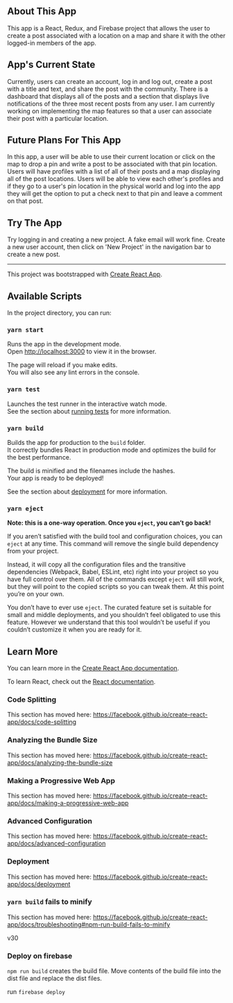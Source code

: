 ## About This App

This app is a React, Redux, and Firebase project that allows the user to create a post associated with a location on a map and share it with the other logged-in members of the app.

## App's Current State

Currently, users can create an account, log in and log out, create a post with a title and text, and share the post with the community. There is a dashboard that displays all of the posts and a section that displays live notifications of the three most recent posts from any user. I am currently working on implementing the map features so that a user can associate their post with a particular location.

## Future Plans For This App

In this app, a user will be able to use their current location or click on the map to drop a pin and write a post to be associated with that pin location. Users will have profiles with a list of all of their posts and a map displaying all of the post locations. Users will be able to view each other's profiles and if they go to a user's pin location in the physical world and log into the app they will get the option to put a check next to that pin and leave a comment on that post.

## Try The App

Try logging in and creating a new project. A fake email will work fine. Create a new user account, then click on 'New Project' in the navigation bar to create a new post.

---

This project was bootstrapped with [Create React App](https://github.com/facebook/create-react-app).

## Available Scripts

In the project directory, you can run:

### `yarn start`

Runs the app in the development mode.<br />
Open [http://localhost:3000](http://localhost:3000) to view it in the browser.

The page will reload if you make edits.<br />
You will also see any lint errors in the console.

### `yarn test`

Launches the test runner in the interactive watch mode.<br />
See the section about [running tests](https://facebook.github.io/create-react-app/docs/running-tests) for more information.

### `yarn build`

Builds the app for production to the `build` folder.<br />
It correctly bundles React in production mode and optimizes the build for the best performance.

The build is minified and the filenames include the hashes.<br />
Your app is ready to be deployed!

See the section about [deployment](https://facebook.github.io/create-react-app/docs/deployment) for more information.

### `yarn eject`

**Note: this is a one-way operation. Once you `eject`, you can’t go back!**

If you aren’t satisfied with the build tool and configuration choices, you can `eject` at any time. This command will remove the single build dependency from your project.

Instead, it will copy all the configuration files and the transitive dependencies (Webpack, Babel, ESLint, etc) right into your project so you have full control over them. All of the commands except `eject` will still work, but they will point to the copied scripts so you can tweak them. At this point you’re on your own.

You don’t have to ever use `eject`. The curated feature set is suitable for small and middle deployments, and you shouldn’t feel obligated to use this feature. However we understand that this tool wouldn’t be useful if you couldn’t customize it when you are ready for it.

## Learn More

You can learn more in the [Create React App documentation](https://facebook.github.io/create-react-app/docs/getting-started).

To learn React, check out the [React documentation](https://reactjs.org/).

### Code Splitting

This section has moved here: https://facebook.github.io/create-react-app/docs/code-splitting

### Analyzing the Bundle Size

This section has moved here: https://facebook.github.io/create-react-app/docs/analyzing-the-bundle-size

### Making a Progressive Web App

This section has moved here: https://facebook.github.io/create-react-app/docs/making-a-progressive-web-app

### Advanced Configuration

This section has moved here: https://facebook.github.io/create-react-app/docs/advanced-configuration

### Deployment

This section has moved here: https://facebook.github.io/create-react-app/docs/deployment

### `yarn build` fails to minify

This section has moved here: https://facebook.github.io/create-react-app/docs/troubleshooting#npm-run-build-fails-to-minify

v30

### Deploy on firebase

`npm run build` creates the build file. Move contents of the build file into the dist file and replace the dist files.

run `firebase deploy`
